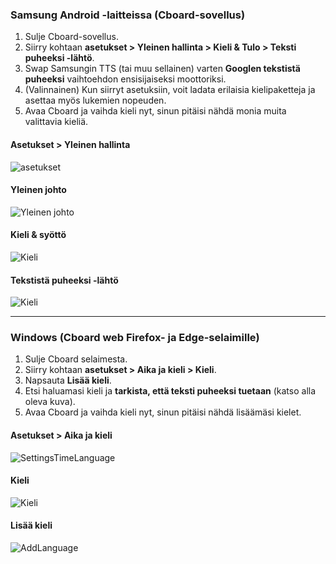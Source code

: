 ### Samsung Android -laitteissa (Cboard-sovellus)

1. Sulje Cboard-sovellus.
2. Siirry kohtaan **asetukset > Yleinen hallinta > Kieli & Tulo > Teksti puheeksi -lähtö**.
3. Swap Samsungin TTS (tai muu sellainen) varten **Googlen tekstistä puheeksi** vaihtoehdon ensisijaiseksi moottoriksi.
4. (Valinnainen) Kun siirryt asetuksiin, voit ladata erilaisia kielipaketteja ja asettaa myös lukemien nopeuden.
5. Avaa Cboard ja vaihda kieli nyt, sinun pitäisi nähdä monia muita valittavia kieliä.

#### Asetukset > Yleinen hallinta

![asetukset](/images/moreLanguages/samsung_switch_tts_01.png "asetukset")

#### Yleinen johto

![Yleinen johto](/images/moreLanguages/samsung_switch_tts_02.png "Yleinen johto")

#### Kieli & syöttö

![Kieli](/images/moreLanguages/samsung_switch_tts_03.png "Kieli")

#### Tekstistä puheeksi -lähtö

![Kieli](/images/moreLanguages/samsung_switch_tts_04.png "Tekstistä puheeksi -lähtö")

---

### Windows (Cboard web Firefox- ja Edge-selaimille)

1. Sulje Cboard selaimesta.
2. Siirry kohtaan **asetukset > Aika ja kieli > Kieli**.
3. Napsauta **Lisää kieli**.
4. Etsi haluamasi kieli ja **tarkista, että teksti puheeksi tuetaan** (katso alla oleva kuva).
5. Avaa Cboard ja vaihda kieli nyt, sinun pitäisi nähdä lisäämäsi kielet.

#### Asetukset > Aika ja kieli

![SettingsTimeLanguage](/images/moreLanguages/windows_add_tts_01.png "Asetukset> Aika ja kieli")

#### Kieli

![Kieli](/images/moreLanguages/windows_add_tts_02.png "Kieli")

#### Lisää kieli

![AddLanguage](/images/moreLanguages/windows_add_tts_03.png "Lisää kieli")
